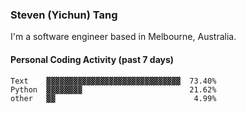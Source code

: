 ### Steven (Yichun) Tang

I'm a software engineer based in Melbourne, Australia.

#### Personal Coding Activity (past 7 days)
```
Text    ▓▓▓▓▓▓▓▓▓▓▓▓▓▓▓▓▓▓▓▓▓▓▓▓▓▓▓▓▓▓  73.40%
Python  ▓▓▓▓▓▓▓▓                        21.62%
other   ▓▓                               4.99%
```
